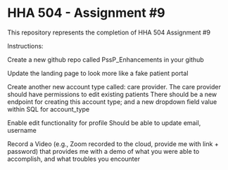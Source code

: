 # HHA 504 - Assignment #9

This repository represents the completion of HHA 504 Assignment #9

Instructions:

Create a new github repo called PssP_Enhancements in your github  

Update the landing page to look more like a fake patient portal

Create another new account type called: care provider. The care provider should have permissions to edit existing patients
There should be a new endpoint for creating this account type; and a new dropdown field value within SQL for account_type

Enable edit functionality for profile Should be able to update email, username

Record a Video (e.g., Zoom recorded to the cloud, provide me with link + password) that provides me with a demo of what you were able to accomplish, and what troubles you encounter